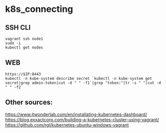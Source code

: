 # k8s_connecting  

## SSH CLI  
```
vagrant ssh node1
sudo -i
kubectl get nodes
```

## WEB 
```
https://$IP:8443
kubectl -n kube-system describe secret `kubectl -n kube-system get secret|grep admin-token|cut -d " " -f1`|grep "token:"|tr -s " "|cut -d " " -f2
```


## Other sources:
https://www.itwonderlab.com/en/installating-kubernetes-dashboard/
https://blog.exxactcorp.com/building-a-kubernetes-cluster-using-vagrant/
https://github.com/rgl/kubernetes-ubuntu-windows-vagrant